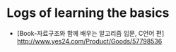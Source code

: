 # Logs of learning the basics
* [Book-자료구조와 함께 배우는 알고리즘 입문, C언어 편] http://www.yes24.com/Product/Goods/57798536
